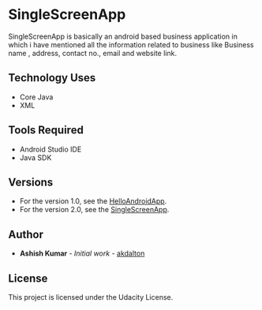 # SingleScreenApp
SingleScreenApp is basically an android based business application in which i have mentioned all the information related to business like Business name , address, contact no., email and website link.

## Technology Uses 
* Core Java
* XML

## Tools Required
* Android Studio IDE
* Java SDK

## Versions
* For the version 1.0, see the [HelloAndroidApp](https://github.com/akdalton/HelloAndroidApp).
* For the version 2.0, see the [SingleScreenApp](https://github.com/akdalton/SingleScreenApp).

## Author
* **Ashish Kumar** - *Initial work* - [akdalton](https://github.com/akdalton)

## License
This project is licensed under the Udacity License.
